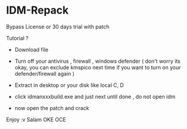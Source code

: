 # IDM-Repack
Bypass License or 30 days trial with patch

Tutorial ?

- Download file

- Turn off your antivirus , firewall , windows defender ( don't worry its okay, you can exclude kmspico next time if you want to turn on your defender/firewall again )

- Extract in desktop or your disk like local C, D 

- click idmanxxxbuild.exe and just next until done , do not open idm 

- now open the patch and crack 

Enjoy :v Salam OKE OCE
